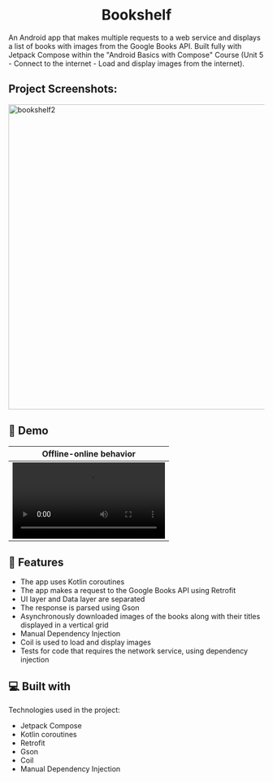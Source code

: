 <h1 align="center" id="title">Bookshelf</h1>

<p id="description">An Android app that makes multiple requests to a web service and displays a list of books with images from the Google Books API. Built fully with Jetpack Compose within the "Android Basics with Compose" Course (Unit 5 - Connect to the internet - Load and display images from the internet).</p>

<h2>Project Screenshots:</h2>
<img width="600" alt="bookshelf2" src="https://github.com/alinachroma/Bookshelf/assets/40247900/c514930b-4ff9-41ca-85b8-302f26f1637d">

## 🚀 Demo
| Offline-online behavior  |  
| ------------- | 
| <video src="https://github.com/alinachroma/Bookshelf/assets/40247900/10ef774e-e295-4f09-81cb-d1ec9562943f"> |

<h2>🧐 Features</h2>

*   The app uses Kotlin coroutines
*   The app makes a request to the Google Books API using Retrofit
*   UI layer and Data layer are separated
*   The response is parsed using Gson
*   Asynchronously downloaded images of the books along with their titles displayed in a vertical grid
*   Manual Dependency Injection
*   Coil is used to load and display images
*   Tests for code that requires the network service, using dependency injection
  
<h2>💻 Built with</h2>

Technologies used in the project:

*   Jetpack Compose
*   Kotlin coroutines
*   Retrofit
*   Gson
*   Coil
*   Manual Dependency Injection
